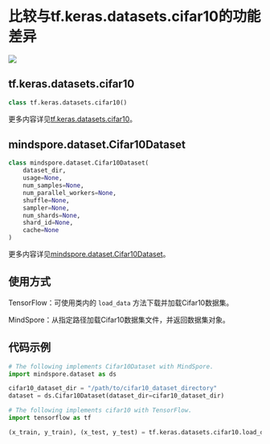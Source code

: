 # 比较与tf.keras.datasets.cifar10的功能差异

<a href="https://gitee.com/mindspore/docs/blob/master/docs/mindspore/source_zh_cn/note/api_mapping/tensorflow_diff/cifar10.md" target="_blank"><img src="https://mindspore-website.obs.cn-north-4.myhuaweicloud.com/website-images/master/resource/_static/logo_source.png"></a>

## tf.keras.datasets.cifar10

```python
class tf.keras.datasets.cifar10()
```

更多内容详见[tf.keras.datasets.cifar10](https://www.tensorflow.org/versions/r1.15/api_docs/python/tf/keras/datasets/cifar10)。

## mindspore.dataset.Cifar10Dataset

```python
class mindspore.dataset.Cifar10Dataset(
    dataset_dir,
    usage=None,
    num_samples=None,
    num_parallel_workers=None,
    shuffle=None,
    sampler=None,
    num_shards=None,
    shard_id=None,
    cache=None
)
```

更多内容详见[mindspore.dataset.Cifar10Dataset](https://mindspore.cn/docs/zh-CN/master/api_python/dataset/mindspore.dataset.Cifar10Dataset.html#mindspore.dataset.Cifar10Dataset)。

## 使用方式

TensorFlow：可使用类内的 `load_data` 方法下载并加载Cifar10数据集。

MindSpore：从指定路径加载Cifar10数据集文件，并返回数据集对象。

## 代码示例

```python
# The following implements Cifar10Dataset with MindSpore.
import mindspore.dataset as ds

cifar10_dataset_dir = "/path/to/cifar10_dataset_directory"
dataset = ds.Cifar10Dataset(dataset_dir=cifar10_dataset_dir)

# The following implements cifar10 with TensorFlow.
import tensorflow as tf

(x_train, y_train), (x_test, y_test) = tf.keras.datasets.cifar10.load_data()
```
